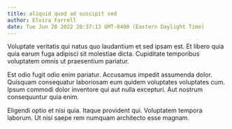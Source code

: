 ```yaml
---
title: aliquid quod ad suscipit sed
author: Elvira Farrell
date: Tue Jun 28 2022 20:37:13 GMT-0400 (Eastern Daylight Time)
---
```

Voluptate veritatis qui natus quo laudantium et sed ipsam est. Et libero quia quia earum fuga adipisci sit molestiae dicta. Cupiditate temporibus voluptatem omnis ut praesentium pariatur.

 Est odio fugit odio enim pariatur. Accusamus impedit assumenda dolor. Quisquam consequatur laboriosam eum quidem voluptates voluptates cum. Ipsum commodi dolor inventore qui aut nulla excepturi. Aut nostrum consequuntur quia enim.

 Eligendi optio et nisi quia. Itaque provident qui. Voluptatem tempora laborum. Ut nisi saepe rem numquam architecto esse magnam.
